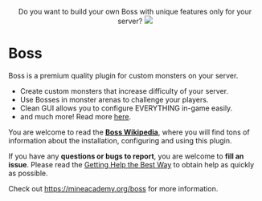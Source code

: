 <p align="center">
  Do you want to build your own Boss with unique features only for your server?
  <a href="https://mineacademy.org/gh-join">
    <img src="https://i.imgur.com/HGc2VG3.png" />
  </a>
</p>

# Boss
Boss is a premium quality plugin for custom monsters on your server.

* Create custom monsters that increase difficulty of your server.
* Use Bosses in monster arenas to challenge your players.
* Clean GUI allows you to configure EVERYTHING in-game easily.
* and much more! Read more [here](https://github.com/kangarko/Boss/wiki/What-is-Boss).

You are welcome to read the **[Boss Wikipedia](https://github.com/kangarko/Boss/wiki)**, where you will find tons of information about the installation, configuring and using this plugin.

If you have any **questions or bugs to report**, you are welcome to **fill an issue**. Please read the [Getting Help the Best Way](https://github.com/kangarko/Boss/wiki/Getting-Help-the-Right-Way) to obtain help as quickly as possible.

Check out https://mineacademy.org/boss for more information.